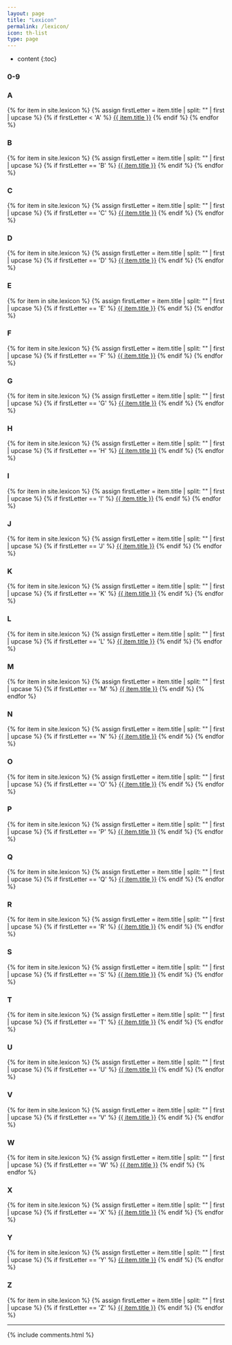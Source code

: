 ```yaml
---
layout: page
title: "Lexicon"
permalink: /lexicon/
icon: th-list
type: page
---
```


* content
{:toc}

### 0-9
### A
{% for item in site.lexicon %}
{% assign firstLetter = item.title | split: "" | first | upcase %}
{% if firstLetter < 'A' %}
<a href="{{ item.url }}">{{ item.title }}</a>
{% endif %}
{% endfor %}
### B
{% for item in site.lexicon %}
{% assign firstLetter = item.title | split: "" | first | upcase %}
{% if firstLetter == 'B' %}
<a href="{{ item.url }}">{{ item.title }}</a>
{% endif %}
{% endfor %}
### C
{% for item in site.lexicon %}
{% assign firstLetter = item.title | split: "" | first | upcase %}
{% if firstLetter == 'C' %}
<a href="{{ item.url }}">{{ item.title }}</a>
{% endif %}
{% endfor %}
### D
{% for item in site.lexicon %}
{% assign firstLetter = item.title | split: "" | first | upcase %}
{% if firstLetter == 'D' %}
<a href="{{ item.url }}">{{ item.title }}</a>
{% endif %}
{% endfor %}
### E
{% for item in site.lexicon %}
{% assign firstLetter = item.title | split: "" | first | upcase %}
{% if firstLetter == 'E' %}
<a href="{{ item.url }}">{{ item.title }}</a>
{% endif %}
{% endfor %}
### F
{% for item in site.lexicon %}
{% assign firstLetter = item.title | split: "" | first | upcase %}
{% if firstLetter == 'F' %}
<a href="{{ item.url }}">{{ item.title }}</a>
{% endif %}
{% endfor %}
### G
{% for item in site.lexicon %}
{% assign firstLetter = item.title | split: "" | first | upcase %}
{% if firstLetter == 'G' %}
<a href="{{ item.url }}">{{ item.title }}</a>
{% endif %}
{% endfor %}
### H
{% for item in site.lexicon %}
{% assign firstLetter = item.title | split: "" | first | upcase %}
{% if firstLetter == 'H' %}
<a href="{{ item.url }}">{{ item.title }}</a>
{% endif %}
{% endfor %}
### I
{% for item in site.lexicon %}
{% assign firstLetter = item.title | split: "" | first | upcase %}
{% if firstLetter == 'I' %}
<a href="{{ item.url }}">{{ item.title }}</a>
{% endif %}
{% endfor %}
### J
{% for item in site.lexicon %}
{% assign firstLetter = item.title | split: "" | first | upcase %}
{% if firstLetter == 'J' %}
<a href="{{ item.url }}">{{ item.title }}</a>
{% endif %}
{% endfor %}
### K
{% for item in site.lexicon %}
{% assign firstLetter = item.title | split: "" | first | upcase %}
{% if firstLetter == 'K' %}
<a href="{{ item.url }}">{{ item.title }}</a>
{% endif %}
{% endfor %}
### L
{% for item in site.lexicon %}
{% assign firstLetter = item.title | split: "" | first | upcase %}
{% if firstLetter == 'L' %}
<a href="{{ item.url }}">{{ item.title }}</a>
{% endif %}
{% endfor %}
### M
{% for item in site.lexicon %}
{% assign firstLetter = item.title | split: "" | first | upcase %}
{% if firstLetter == 'M' %}
<a href="{{ item.url }}">{{ item.title }}</a>
{% endif %}
{% endfor %}
### N
{% for item in site.lexicon %}
{% assign firstLetter = item.title | split: "" | first | upcase %}
{% if firstLetter == 'N' %}
<a href="{{ item.url }}">{{ item.title }}</a>
{% endif %}
{% endfor %}
### O
{% for item in site.lexicon %}
{% assign firstLetter = item.title | split: "" | first | upcase %}
{% if firstLetter == 'O' %}
<a href="{{ item.url }}">{{ item.title }}</a>
{% endif %}
{% endfor %}
### P
{% for item in site.lexicon %}
{% assign firstLetter = item.title | split: "" | first | upcase %}
{% if firstLetter == 'P' %}
<a href="{{ item.url }}">{{ item.title }}</a>
{% endif %}
{% endfor %}
### Q
{% for item in site.lexicon %}
{% assign firstLetter = item.title | split: "" | first | upcase %}
{% if firstLetter == 'Q' %}
<a href="{{ item.url }}">{{ item.title }}</a>
{% endif %}
{% endfor %}
### R
{% for item in site.lexicon %}
{% assign firstLetter = item.title | split: "" | first | upcase %}
{% if firstLetter == 'R' %}
<a href="{{ item.url }}">{{ item.title }}</a>
{% endif %}
{% endfor %}
### S
{% for item in site.lexicon %}
{% assign firstLetter = item.title | split: "" | first | upcase %}
{% if firstLetter == 'S' %}
<a href="{{ item.url }}">{{ item.title }}</a>
{% endif %}
{% endfor %}
### T
{% for item in site.lexicon %}
{% assign firstLetter = item.title | split: "" | first | upcase %}
{% if firstLetter == 'T' %}
<a href="{{ item.url }}">{{ item.title }}</a>
{% endif %}
{% endfor %}
### U
{% for item in site.lexicon %}
{% assign firstLetter = item.title | split: "" | first | upcase %}
{% if firstLetter == 'U' %}
<a href="{{ item.url }}">{{ item.title }}</a>
{% endif %}
{% endfor %}
### V
{% for item in site.lexicon %}
{% assign firstLetter = item.title | split: "" | first | upcase %}
{% if firstLetter == 'V' %}
<a href="{{ item.url }}">{{ item.title }}</a>
{% endif %}
{% endfor %}
### W
{% for item in site.lexicon %}
{% assign firstLetter = item.title | split: "" | first | upcase %}
{% if firstLetter == 'W' %}
<a href="{{ item.url }}">{{ item.title }}</a>
{% endif %}
{% endfor %}
### X
{% for item in site.lexicon %}
{% assign firstLetter = item.title | split: "" | first | upcase %}
{% if firstLetter == 'X' %}
<a href="{{ item.url }}">{{ item.title }}</a>
{% endif %}
{% endfor %}
### Y
{% for item in site.lexicon %}
{% assign firstLetter = item.title | split: "" | first | upcase %}
{% if firstLetter == 'Y' %}
<a href="{{ item.url }}">{{ item.title }}</a>
{% endif %}
{% endfor %}
### Z
{% for item in site.lexicon %}
{% assign firstLetter = item.title | split: "" | first | upcase %}
{% if firstLetter == 'Z' %}
<a href="{{ item.url }}">{{ item.title }}</a>
{% endif %}
{% endfor %}



***


{% include comments.html %}
